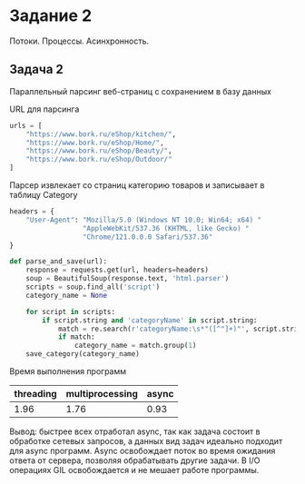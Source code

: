 # Задание 2 
Потоки. Процессы. Асинхронность.

## Задача 2 
Параллельный парсинг веб-страниц с сохранением в базу данных

URL для парсинга 
```python 
urls = [
    "https://www.bork.ru/eShop/kitchen/",
    "https://www.bork.ru/eShop/Home/",
    "https://www.bork.ru/eShop/Beauty/",
    "https://www.bork.ru/eShop/Outdoor/"
]
```

Парсер извлекает со страниц категорию товаров и записывает в таблицу Category

```python 
headers = {
    "User-Agent": "Mozilla/5.0 (Windows NT 10.0; Win64; x64) "
                  "AppleWebKit/537.36 (KHTML, like Gecko) "
                  "Chrome/121.0.0.0 Safari/537.36"
}

def parse_and_save(url):
    response = requests.get(url, headers=headers)
    soup = BeautifulSoup(response.text, 'html.parser')
    scripts = soup.find_all('script')
    category_name = None

    for script in scripts:
        if script.string and 'categoryName' in script.string:
            match = re.search(r'categoryName:\s*"([^"]+)"', script.string)
            if match:
                category_name = match.group(1)
    save_category(category_name)
```
Время выполнения программ  

| threading | multiprocessing | async |
|----------|----------|----------|
| 1.96    | 1.76   | 0.93   |

Вывод: быстрее всех отработал async, так как задача состоит в обработке сетевых запросов, а данных вид задач идеально подходит для async программ. Async освобождает поток во время ожидания ответа от сервера, позволяя обрабатывать другие задачи. В I/O операциях GIL освобождается и не мешает работе программы.
